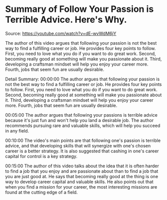 # Summary of Follow Your Passion is Terrible Advice. Here's Why.

Source: https://youtube.com/watch?v=dE-wvWdM6jY

The author of this video argues that following your passion is not the best way to find a fulfilling career or job. He provides four key points to follow. First, you need to love what you do if you want to do great work. Second, becoming really good at something will make you passionate about it. Third, developing a craftsman mindset will help you enjoy your career more. Fourth, jobs that seem fun are usually desirable.

Detail Summary: 
00:00:00
The author argues that following your passion is not the best way to find a fulfilling career or job. He provides four key points to follow. First, you need to love what you do if you want to do great work. Second, becoming really good at something will make you passionate about it. Third, developing a craftsman mindset will help you enjoy your career more. Fourth, jobs that seem fun are usually desirable.

00:05:00
The author argues that following your passions is terrible advice because it's just fun and won't help you land a desirable job. The author recommends pursuing rare and valuable skills, which will help you succeed in any field.

00:10:00
The video's main points are that following one's passion is terrible advice, and that developing skills that will synergize with one's chosen career is a better strategy. It is also suggested that cashing in one's career capital for control is a key strategy.

00:15:00
The author of this video talks about the idea that it is often harder to find a job that you enjoy and are passionate about than to find a job that you are just good at. He says that becoming really good at the thing is one way to develop career capital and valuable skills. He also points out that when you find a mission for your career, the most interesting missions are found at the cutting edge of a field.

